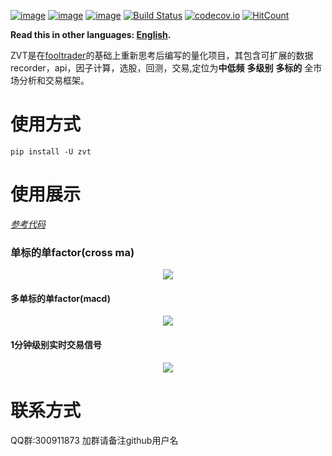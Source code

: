 [![image](https://img.shields.io/pypi/v/zvt.svg)](https://pypi.org/project/zvt/)
[![image](https://img.shields.io/pypi/l/zvt.svg)](https://pypi.org/project/zvt/)
[![image](https://img.shields.io/pypi/pyversions/zvt.svg)](https://pypi.org/project/zvt/)
[![Build Status](https://api.travis-ci.org/zvtvz/zvt.svg?branch=master)](https://travis-ci.org/zvtvz/zvt)
[![codecov.io](https://codecov.io/github/zvtvz/zvt/coverage.svg?branch=master)](https://codecov.io/github/zvtvz/zvt)
[![HitCount](http://hits.dwyl.io/zvtvz/zvt.svg)](http://hits.dwyl.io/zvtvz/zvt)

**Read this in other languages: [English](README-en.md).**  

ZVT是在[fooltrader](https://github.com/foolcage/fooltrader)的基础上重新思考后编写的量化项目，其包含可扩展的数据recorder，api，因子计算，选股，回测，交易,定位为**中低频** **多级别** **多标的** 全市场分析和交易框架。

# 使用方式
```
pip install -U zvt
```

# 使用展示
[*参考代码*](./zvt/trader/examples)  
### 单标的单factor(cross ma) ###

<p align="center"><img src='./docs/single-stock-cross-ma.gif'/></p>

#### 多单标的单factor(macd) ####

<p align="center"><img src='./docs/multiple-stock-macd.gif'/></p>

#### 1分钟级别实时交易信号 ####
<p align="center"><img src='./docs/realtime_signals.gif'/></p>

# 联系方式  
QQ群:300911873  加群请备注github用户名